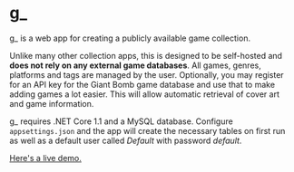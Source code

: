 # g_

g_ is a web app for creating a publicly available game collection.

Unlike many other collection apps, this is designed to be self-hosted and **does not rely on any external game databases**. All games, genres, platforms and tags are managed by the user. Optionally, you may register for an API key for the Giant Bomb game database and use that to make adding games a lot easier. This will allow automatic retrieval of cover art and game information.

g_ requires .NET Core 1.1 and a MySQL database. Configure `appsettings.json` and the app will create the necessary tables on first run as well as a default user called *Default* with password *default*.

[Here's a live demo.](http://permortensen.com/games/)

